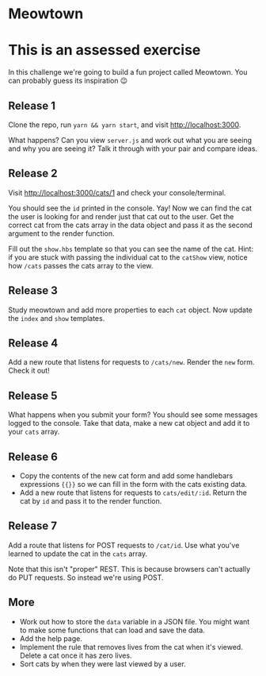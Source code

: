 # Meowtown

# This is an assessed exercise

In this challenge we're going to build a fun project called Meowtown. You can probably guess its inspiration :wink:


## Release 1

Clone the repo, run `yarn && yarn start`, and visit [http://localhost:3000](http://localhost:3000).

What happens? Can you view `server.js` and work out what you are seeing and why you are seeing it? Talk it through with your pair and compare ideas.


## Release 2

Visit [http://localhost:3000/cats/1](http://localhost:3000/cats/1) and check your console/terminal.

You should see the `id` printed in the console. Yay! Now we can find the cat the user is looking for and render just that cat out to the user. Get the correct cat from the cats array in the data object and pass it as the second argument to the render function.

Fill out the `show.hbs` template so that you can see the name of the cat. Hint: if you are stuck with passing the individual cat to the `catShow` view, notice how `/cats` passes the cats array to the view.


## Release 3

Study meowtown and add more properties to each `cat` object. Now update the `index` and `show` templates.


## Release 4

Add a new route that listens for requests to `/cats/new`. Render the `new` form. Check it out!


## Release 5

What happens when you submit your form? You should see some messages logged to the console. Take that data, make a new cat object and add it to your `cats` array.


## Release 6

* Copy the contents of the new cat form and add some handlebars expressions `{{}}` so we can fill in the form with the cats existing data.
* Add a new route that listens for requests to `cats/edit/:id`. Return the cat by `id` and pass it to the render function.


## Release 7

Add a route that listens for POST requests to `/cat/id`. Use what you've learned to update the cat in the `cats` array.

Note that this isn't "proper" REST. This is because browsers can't actually do PUT requests. So instead we're using POST.

## More

* Work out how to store the `data` variable in a JSON file. You might want to make some functions that can load and save the data.
* Add the help page.
* Implement the rule that removes lives from the cat when it's viewed. Delete a cat once it has zero lives.
* Sort cats by when they were last viewed by a user.

